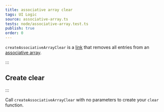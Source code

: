 ```yaml
---
title: associative array clear
tags: UI Logic
source: associative-array.ts
tests: node/associative-array.test.ts
publish: true
order: 0
---
```


`createAssociativeArrayClear` is a [link](/docs/logic/links-overview) that removes all entries from an [associative array](/docs/logic/associative-array-overview).


:::
## Create clear
:::

Call `createAssociativeArrayClear` with no parameters to create your `clear` function.
